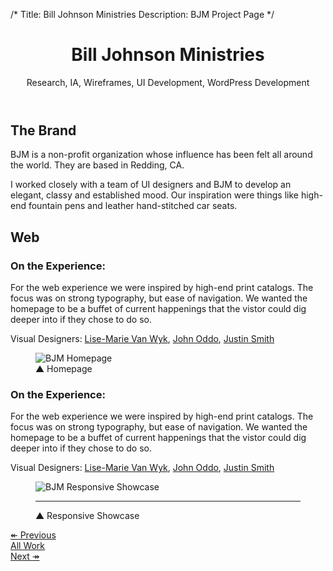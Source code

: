 /*
Title: Bill Johnson Ministries
Description: BJM Project Page
*/

<header class="page-header text-center">
	<div class="container">
		<div class="row">
			<div class="col-xs-12">
				<h1 class="title">Bill Johnson Ministries</h1>
				<div class="page-header-subtitle">Research, IA, Wireframes, UI Development, WordPress Development</div>
			</div>
		</div>
	</div>
</header>

<!-- Project Intro -->
<section class="piece-intro bg-brand-white">
	<div class="container">
		<div class="row">
			<div class="col-md-8 col-md-offset-2">
				<h2 class="headline text-center">The Brand</h2>
				<p class="text-center lead libre">BJM is a non-profit organization whose influence has been felt all around the world.  They are based in Redding, CA.</p>
				<p class="text-center lead libre">I worked closely with a team of UI designers and BJM to develop an elegant, classy and established mood.  Our inspiration were things like high-end fountain pens and leather hand-stitched car seats.</p>
			</div>
		</div>
	</div>
</section>

<!-- Web -->
<section class="piece-bg" style="background-image:url(../themes/smm/img/project-assets/bjm/bjm-bg.jpg);">
	<h2 class="headline-inverse text-center">Web</h2>
</section>

<section class="piece-website">
	<div class="container">
		<div class="row">
			<aside class="col-sm-3 col-lg-2 hidden-xs">
				<h3 class="libre h4">On the Experience:</h3>
				<p>For the web experience we were inspired by high-end print catalogs.  The focus was on strong typography, but ease of navigation.  We wanted the homepage to be a buffet of current happenings that the vistor could dig deeper into if they chose to do so.</p>
				<p>Visual Designers: <a href="http://za.linkedin.com/in/roikop">Lise-Marie Van Wyk</a>, <a href="https://www.behance.net/johnjoddo">John Oddo</a>, <a href="https://www.linkedin.com/pub/justin-smith/20/133/36">Justin Smith</a></p>
			</aside>
			<div class="col-sm-6 col-lg-8 piece-screenshot">
				<figure>
					<img src="../themes/smm/img/project-assets/bjm/bjm-home.png" alt="BJM Homepage" class="img-responsive">
					<figcaption class="libre"><span class="up-triangle">&#9650;</span> Homepage</figcaption>
				</figure>
			</div>
			<aside class="col-sm-3 col-lg-2 visible-xs">
				<h3 class="libre h4">On the Experience:</h3>
				<p>For the web experience we were inspired by high-end print catalogs.  The focus was on strong typography, but ease of navigation.  We wanted the homepage to be a buffet of current happenings that the vistor could dig deeper into if they chose to do so.</p>
				<p>Visual Designers: <a href="http://za.linkedin.com/in/roikop">Lise-Marie Van Wyk</a>, <a href="https://www.behance.net/johnjoddo">John Oddo</a>, <a href="https://www.linkedin.com/pub/justin-smith/20/133/36">Justin Smith</a></p>
			</aside>
		</div>
	</div>
</section>

<!-- Responsive Showcase -->
<section class="piece-showcase bg-brand-white">
	<div class="container">
		<div class="row">
			<div class="col-md-12">
				<figure>
					<img src="../themes/smm/img/project-assets/bjm/bjm-responsive-showcase.png" alt="BJM Responsive Showcase" class="img-responsive center-block">
					<hr>
					<figcaption class="libre"><span class="up-triangle">&#9650;</span> Responsive Showcase</figcaption>
				</figure>
			</div>
		</div>
	</div>
</section>

<section id="work-pager" class="bg-brand-red">
	<div class="container">
		<div class="row">
			<div class="col-md-8 col-md-offset-2">
				<div class="row">
					<div class="col-sm-4">
						<a href="white-antelope" class="btn btn-lg btn-black btn-block">&#8606; Previous</a>
					</div>
					<div class="col-sm-4">
						<a href="../#work" class="btn btn-lg btn-black btn-block">All Work</a>
					</div>
					<div class="col-sm-4">
						<a href="on-the-beam" class="btn btn-lg btn-black btn-block">Next <span class="right-arrow">&#8608;</span></a>
					</div>
				</div>
			</div>
		</div>
	</div>
</section>
